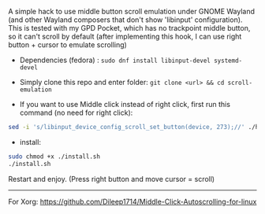 A simple hack to use middle button scroll emulation under GNOME Wayland (and other Wayland composers that don't show 'libinput' configuration). This is tested with my GPD Pocket, which has no trackpoint middle button, so it can't scroll by default (after implementing this hook, I can use right button + cursor to emulate scrolling)

- Dependencies (fedora) : ```sudo dnf install libinput-devel systemd-devel```

- Simply clone this repo and enter folder: ```git clone <url> && cd scroll-emulation```

- If you want to use Middle click instead of right click, first run this command (no need for right click):

```bash
sed -i 's/libinput_device_config_scroll_set_button(device, 273);//' ./hook.c
```

- install:

```bash
sudo chmod +x ./install.sh
./install.sh
```
Restart and enjoy. (Press right button and move cursor = scroll)

---

For Xorg: https://github.com/Dileep1714/Middle-Click-Autoscrolling-for-linux
